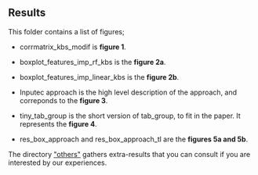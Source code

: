 ## Results

This folder contains a list of figures;

- corrmatrix_kbs_modif is **figure 1**.

- boxplot_features_imp_rf_kbs is the **figure 2a**.

- boxplot_features_imp_linear_kbs is the **figure 2b**.

- Inputec approach is the high level description of the approach, and correponds to the **figure 3**.

- tiny_tab_group is the short version of tab_group, to fit in the paper. It represents the **figure 4**.

- res_box_approach and res_box_approach_tl are the **figures 5a and 5b**.


The directory ["others"](https://anonymous.4open.science/repository/df319578-8767-47b0-919d-a8e57eb67d25/results/others/) gathers extra-results that you can consult if you are interested by our experiences.

